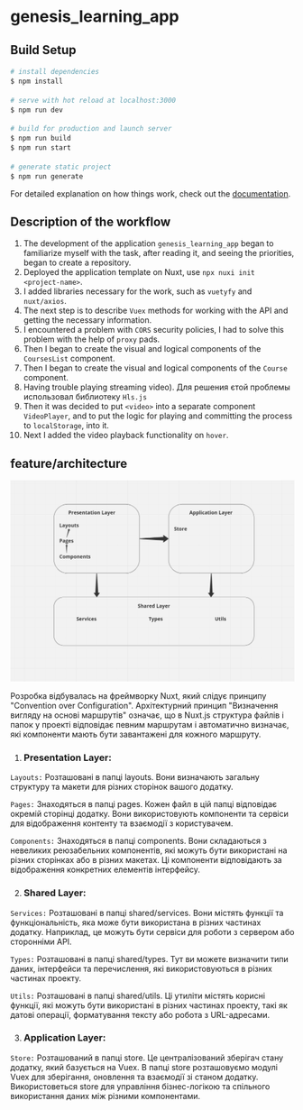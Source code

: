 # genesis_learning_app

## Build Setup

```bash
# install dependencies
$ npm install

# serve with hot reload at localhost:3000
$ npm run dev

# build for production and launch server
$ npm run build
$ npm run start

# generate static project
$ npm run generate
```

For detailed explanation on how things work, check out the [documentation](https://nuxtjs.org).

## Description of the workflow

 1. The development of the application `genesis_learning_app` began to familiarize myself with the task, after reading it, and seeing the priorities, began to create a repository.
 2. Deployed the application template on Nuxt, use `npx nuxi init <project-name>`.
3. I added libraries necessary for the work, such as `vuetyfy` and `nuxt/axios`.
4. The next step is to describe `Vuex` methods for working with the API and getting the necessary information.
5. I encountered a problem with `CORS` security policies, I had to solve this problem with the help of `proxy` pads.
6. Then I began to create the visual and logical components of the `CoursesList` component.
7. Then I began to create the visual and logical components of the `Course` component.
8. Having trouble playing streaming video). Для решения єтой проблемы использовал библиотеку `Hls.js`
9. Then it was decided to put `<video>` into a separate component `VideoPlayer`, and to put the logic for playing and committing the process to `localStorage`, into it.
10. Next I added the video playback functionality on `hover`.

## feature/architecture

![Alt architecture](./shared/assets/structure.png)

Розробка відбувалась на фреймворку Nuxt, який слідує принципу "Convention over Configuration".
Архітектурний принцип "Визначення вигляду на основі маршрутів" означає, що в Nuxt.js структура файлів і папок у проекті відповідає певним маршрутам і автоматично визначає, які компоненти мають бути завантажені для кожного маршруту.

1. ### Presentation Layer:

`Layouts:` Розташовані в папці layouts. Вони визначають загальну структуру та макети для різних сторінок вашого додатку.


`Pages:` Знаходяться в папці pages. Кожен файл в цій папці відповідає окремій сторінці додатку. Вони використовують компоненти та сервіси для відображення контенту та взаємодії з користувачем.


`Components:` Знаходяться в папці components. Вони складаються з невеликих реюзабельних компонентів, які можуть бути використані на різних сторінках або в різних макетах. Ці компоненти відповідають за відображення конкретних елементів інтерфейсу.

2. ### Shared Layer:

`Services:` Розташовані в папці shared/services. Вони містять функції та функціональність, яка може бути використана в різних частинах додатку. Наприклад, це можуть бути сервіси для роботи з сервером або сторонніми API.


`Types:` Розташовані в папці shared/types. Тут ви можете визначити типи даних, інтерфейси та перечислення, які використовуються в різних частинах проекту.


`Utils:` Розташовані в папці shared/utils. Ці утиліти містять корисні функції, які можуть бути використані в різних частинах проекту, такі як датові операції, форматування тексту або робота з URL-адресами.

3. ### Application Layer:

`Store:` Розташований в папці store. Це централізований зберігач стану додатку, який базується на Vuex. В папці store розташовуємо модулі Vuex для зберігання, оновлення та взаємодії зі станом додатку. Використоветься store для управління бізнес-логікою та спільного використання даних між різними компонентами.
